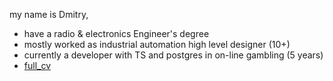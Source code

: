 my name is Dmitry,
- have a radio & electronics Engineer's degree
- mostly worked as industrial automation high level designer (10+)
- currently a developer with TS and postgres in on-line gambling (5 years)
- [full_cv](https://github.com/DmitryAlCh/laTexCV)

<!---
DmitryAlCh/DmitryAlCh is a ✨ special ✨ repository because its `README.md` (this file) appears on your GitHub profile.
You can click the Preview link to take a look at your changes.
--->
